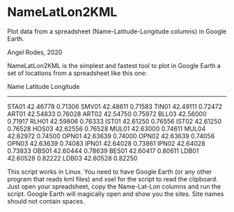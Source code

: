 # NameLatLon2KML
Plot data from a spreadsheet (Name-Latitude-Longitude columns) in Google Earth.

Angel Rodes, 2020

NameLatLon2KML is the simplest and fastest tool to plot in Google Earth a set of locations from a spreadsheet like this one:

Name	Latitude	Longitude
----	--------	---------
STA01	42.46778	0.71306
SMV01	42.48611	0.71583
TIN01	42.49111	0.72472
ART01	42.54833	0.76028
ART02	42.54750	0.75972
BLL03	42.56000	0.71917
RLH01	42.59806	0.76333
IST01	42.61250	0.76556
IST02	42.61250	0.76528
HOS03	42.62556	0.76528
MUL01	42.63000	0.74611
MUL04	42.62972	0.74500
OPN01	42.63639	0.74000
OPN02	42.63639	0.74056
OPN03	42.63639	0.74083
IPN01	42.64028	0.73861
IPN02	42.64028	0.73833
OBS01	42.60444	0.78639
BES01	42.60417	0.80611
LDB01	42.60528	0.82222
LDB03	42.60528	0.82250

This script works in Linux. You need to have Google Earth (or any other program that reads kml files) and xsel for the script to read the clipboard.
Just open your spreadsheet, copy the Name-Lat-Lon columns and run the script. Google Earth will magically open and show you the sites.
Site names should not contain spaces.
